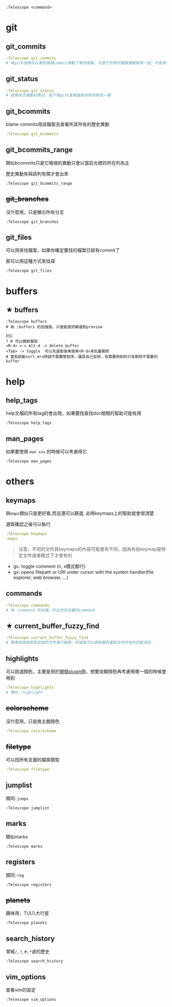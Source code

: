 ```
:Telescope <command>
```

# git

## git_commits

```yaml
:Telescope git_commits
# 與gitk很像可以看到每個commit異動了哪些檔案，只是它所有的檔案異動都寫一起，不能用選擇檔案去看, 要慢慢page down找到該檔案
```

## git_status

```yaml
:Telescope git_status
# 查看本次異動的情況，就下用gitk查看當前所有的修改一樣
```

## git_bcommits

blame commits用該檔案去查看所其所有的歷史異動

```yaml
:Telescope git_bcommits
```

## git_bcommits_range

類似bcommits只是它檢視的異動只會以當前光標的所在列為主

歷史異動有與該列有關才會出來

```
:Telescope git_bcommits_range
```

## ~~git_branches~~

沒什麼用，只是顯示所有分支

```
:Telescope git_branches
```

## git_files

可以用來找檔案，如果你確定要找的檔案已經有commit了

那可以用這種方式來找尋

```
:Telescope git_files
```

# buffers

## ★ buffers

```
:Telescope buffers
# 為 :buffers 的加強版，只是能提供篩選和preview

ESC
? # 可以開啟幫助
<M-d> <-> Alt-d -> delete_buffer
<Tab> -> toggle  可以先選取後再使用<M-d>來批量刪除
# 當有啟動sort_mru時就不需要管排序，讓其自己安排，有需要用到的只有刪除不需要的buffer
```

# help

## help_tags

help文檔的所有tag的會出現，如果要找查找doc相關的幫助可能有用

```
:Telescope help_tags
```

## man_pages

如果要使用 `man xxx` 的時候可以考慮用它

```
:Telescope man_pages
```

# others

## keymaps

與`maps`類似只是更好看,而且還可以篩選, 此時keymaps上的幫助就會很清楚

選取確認之後可以執行

```yaml
:Telescope keymaps
:maps
```

> 注意，不同的文件其keymaps的內容可能會有不同，因為有些keymap是特定文件或者模式下才會有的

- gc: toggle comment (n, x模式都行)
- gx: opens filepath or URI under cursor with the system handler(file explorer, web browser, ...)

## commands

```yaml
:Telescope commands
# 為 :command 的加強，列出所有定義的command
```

## ★ current_buffer_fuzzy_find

```yaml
:Telescope current_buffer_fuzzy_find
# 簡單來說就是對目前的文件進行搜尋，好處是可以直接看到當前文件所有的匹配項目
```

## highlights

可以挑選顏色，主要是用於[開發plugin時](https://github.com/CarsonSlovoka/nvim/blob/c2a10266940dff5f3d429a7f26adf65718e71c6f/lua/config/telescope_bookmark.lua#L256-L267)，想要突顯顏色再考慮用哪一個的時候會用到

```yaml
:Telescope highlights
# 類似 :highlight
```

## ~~colorscheme~~

沒什麼用，只是換主題顏色

```yaml
:Telescope colorscheme
```

## ~~filetype~~

可以找所有支援的檔案類型

```yaml
:Telescope filetype
```

## jumplist

類同`:jumps`

```
:Telescope jumplist
```

## marks

類似marks

```
:Telescope marks
```

## registers

類同`:reg`

```
:Telescope registers
```

## ~~planets~~

趣味用，TUI八大行星

```
:Telescope planets
```

## search_history

曾經`/`, `?`, `#`, `*`過的歷史

```
:Telescope search_history
```

## vim_options

查看vim的設定

```
:Telescope vim_options
```

